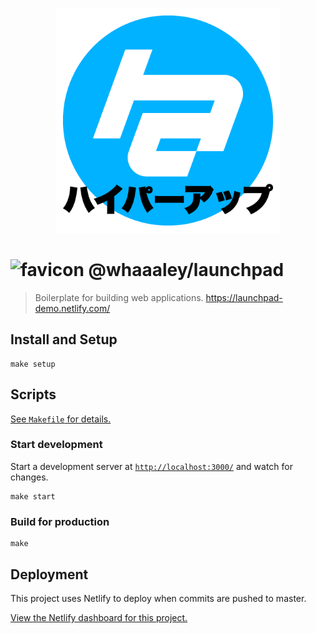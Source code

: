 
<p align=center>
  <img src=images/hyperapp-graphic-jp.png alt=hyperapp height=360>
</p>

# <img src=favicon.png alt=favicon height=24> @whaaaley/launchpad

> Boilerplate for building web applications. https://launchpad-demo.netlify.com/

## Install and Setup

```
make setup
```

## Scripts

[See `Makefile` for details.](Makefile)

### Start development

Start a development server at [`http://localhost:3000/`](http://localhost:3000/) and watch for changes.

```
make start
```

### Build for production

```
make
```

## Deployment

This project uses Netlify to deploy when commits are pushed to master.

[View the Netlify dashboard for this project.](https://app.netlify.com/sites/launchpad-demo)
